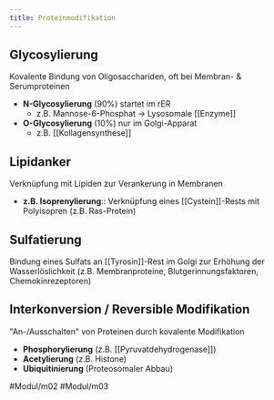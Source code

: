 ```yaml
---
title: Proteinmodifikation
---
```

## Glycosylierung

Kovalente Bindung von Oligosacchariden, oft bei Membran- & Serumproteinen

- **N-Glycosylierung** (90%) startet im rER
    - z.B. Mannose-6-Phosphat → Lysosomale [[Enzyme]]
- **O-Glycosylierung** (10%) nur im Golgi-Apparat
    - z.B. [[Kollagensynthese]]

## Lipidanker

Verknüpfung mit Lipiden zur Verankerung in Membranen

- **z.B. Isoprenylierung**:: Verknüpfung eines [[Cystein]]-Rests mit Polyisopren (z.B. Ras-Protein)

## Sulfatierung

Bindung eines Sulfats an [[Tyrosin]]-Rest im Golgi zur Erhöhung der Wasserlöslichkeit (z.B. Membranproteine, Blutgerinnungsfaktoren, Chemokinrezeptoren)

## Interkonversion / Reversible Modifikation

"An-/Ausschalten" von Proteinen durch kovalente Modifikation

- **Phosphorylierung** (z.B. [[Pyruvatdehydrogenase]])
- **Acetylierung** (z.B. Histone)
- **Ubiquitinierung** (Proteosomaler Abbau)

#Modul/m02 #Modul/m03 